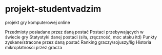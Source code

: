 # projekt-studentvadzim
projekt gry komputerowej online 

Przedmioty posiadane przez daną postać
Postaci przebywających w świecie gry
Statystyki danej postaci (siła, zręczność, moc ataku itd)
Punkty zyskane/stracone przez daną postać
Ranking graczy/sojuszy/lig
Historia mikropłatności przez gracza

